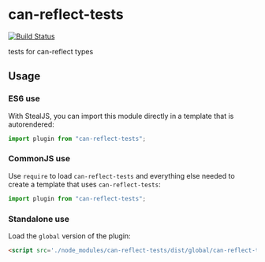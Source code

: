 # can-reflect-tests

[![Build Status](https://travis-ci.org/canjs/can-reflect-tests.svg?branch=master)](https://travis-ci.org/canjs/can-reflect-tests)

tests for can-reflect types

## Usage

### ES6 use

With StealJS, you can import this module directly in a template that is autorendered:

```js
import plugin from "can-reflect-tests";
```

### CommonJS use

Use `require` to load `can-reflect-tests` and everything else
needed to create a template that uses `can-reflect-tests`:

```js
import plugin from "can-reflect-tests";
```

### Standalone use

Load the `global` version of the plugin:

```html
<script src='./node_modules/can-reflect-tests/dist/global/can-reflect-tests.js'></script>
```
